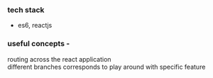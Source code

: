 ### tech stack
* es6, reactjs  

### useful concepts -
routing across the react application  
different branches corresponds to play around with specific feature  
